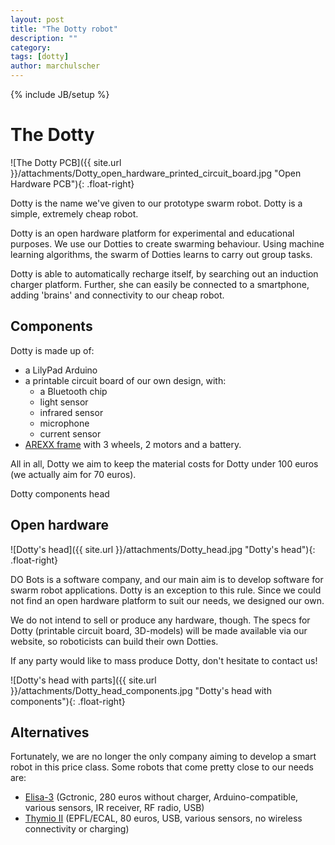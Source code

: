 ```yaml
---
layout: post
title: "The Dotty robot"
description: ""
category: 
tags: [dotty]
author: marchulscher
---
```

{% include JB/setup %}

# The Dotty

![The Dotty PCB]({{ site.url }}/attachments/Dotty_open_hardware_printed_circuit_board.jpg "Open Hardware PCB"){: .float-right} 

Dotty is the name we've given to our prototype swarm robot. Dotty is a simple, extremely cheap robot.

Dotty is an open hardware platform for experimental and educational purposes. We use our Dotties to create swarming behaviour. Using machine learning algorithms, the swarm of Dotties learns to carry out group tasks.

Dotty is able to automatically recharge itself, by searching out an induction charger platform. Further, she can easily be connected to a smartphone, adding 'brains' and connectivity to our cheap robot.

## Components

Dotty is made up of:

  * a LilyPad Arduino
  * a printable circuit board of our own design, with:
    * a Bluetooth chip
    * light sensor
    * infrared sensor
    * microphone
    * current sensor
  * [AREXX frame](http://www.arexx.com/arexx.php?cmd=goto&cparam=p_robot_chassis) with 3 wheels, 2 motors and a battery.

All in all, Dotty we aim to keep the material costs for Dotty under 100 euros (we actually aim for 70 euros).

Dotty components head

## Open hardware

![Dotty's head]({{ site.url }}/attachments/Dotty_head.jpg "Dotty's head"){: .float-right} 

DO Bots is a software company, and our main aim is to develop software for swarm robot applications. Dotty is an exception to this rule. Since we could not find an open hardware platform to suit our needs, we designed our own.

We do not intend to sell or produce any hardware, though. The specs for Dotty (printable circuit board, 3D-models) will be made available via our website, so roboticists can build their own Dotties.

If any party would like to mass produce Dotty, don't hesitate to contact us!

![Dotty's head with parts]({{ site.url }}/attachments/Dotty_head_components.jpg "Dotty's head with components"){: .float-right} 

## Alternatives

Fortunately, we are no longer the only company aiming to develop a smart robot in this price class. Some robots that come pretty close to our needs are:

  * [Elisa-3](http://www.gctronic.com/shop.php) (Gctronic, 280 euros without charger, Arduino-compatible, various sensors, IR receiver, RF radio, USB)
  * [Thymio II](http://www.mobsya.org/en-shop) (EPFL/ECAL, 80 euros, USB, various sensors, no wireless connectivity or charging)
